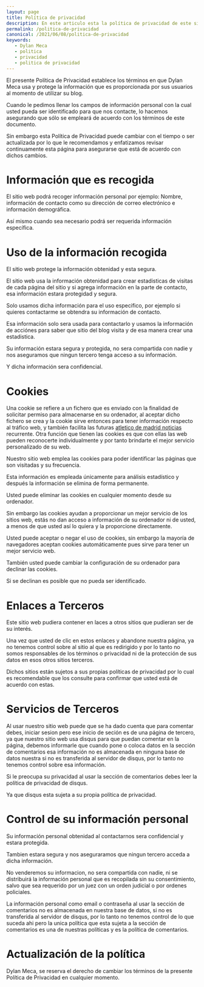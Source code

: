 ```yaml
---
layout: page
title: Política de privacidad
description: En este articulo esta la política de privacidad de este sitio web y ahi se muestra la privacidad del usuario dentro de nuestro sitio web y muchas cosas más.
permalink: /politica-de-privacidad
canonical: /2021/06/08/politica-de-privacidad
keywords:
   - Dylan Meca
   - politica
   - privacidad
   - politica de privacidad
---
```


El presente Política de Privacidad establece los términos en que Dylan Meca usa y protege la información que es proporcionada por sus usuarios al momento de utilizar su blog. 

Cuando le pedimos llenar los campos de información personal con la cual usted pueda ser identificado para que nos contacte, lo hacemos asegurando que sólo se empleará de acuerdo con los términos de este documento. 

Sin embargo esta Política de Privacidad puede cambiar con el tiempo o ser actualizada por lo que le recomendamos y enfatizamos revisar continuamente esta página para asegurarse que está de acuerdo con dichos cambios.

# Información que es recogida

El sitio web podrá recoger información personal por ejemplo: Nombre,  información de contacto como su dirección de correo electrónico e información demográfica. 

Así mismo cuando sea necesario podrá ser requerida información específica.

# Uso de la información recogida

El sitio web protege la información obtenidad y esta segura.

El sitio web usa la información obtenidad para crear estadisticas de visitas de cada página del sitio y si agrega información en la parte de contacto, esa información estara protegidad y segura.

Solo usamos dicha información para el uso especifico, por ejemplo si quieres contactarme se obtendra su información de contacto.

Esa información solo sera usada para contactarlo y usamos la información de acciónes para saber que sitio del blog visita y de esa manera crear una estadistica. 

Su información estara segura y protegida, no sera compartida con nadie y nos aseguramos que ningun tercero tenga acceso a su información.

Y dicha información sera confidencial.

# Cookies

Una cookie se refiere a un fichero que es enviado con la finalidad de solicitar permiso para almacenarse en su ordenador, al aceptar dicho fichero se crea y la cookie sirve entonces para tener información respecto al tráfico web, y también facilita las futuras [atletico de madrid noticias](https://noticiasatleticodemadrid.es/) recurrente. Otra función que tienen las cookies es que con ellas las web pueden reconocerte individualmente y por tanto brindarte el mejor servicio personalizado de su web.

Nuestro sitio web emplea las cookies para poder identificar las páginas que son visitadas y su frecuencia. 

Esta información es empleada únicamente para análisis estadístico y después la información se elimina de forma permanente.

Usted puede eliminar las cookies en cualquier momento desde su ordenador. 

Sin embargo las cookies ayudan a proporcionar un mejor servicio de los sitios web, estás no dan acceso a información de su ordenador ni de usted, a menos de que usted así lo quiera y la proporcione directamente. 

Usted puede aceptar o negar el uso de cookies, sin embargo la mayoría de navegadores aceptan cookies automáticamente pues sirve para tener un mejor servicio web. 

También usted puede cambiar la configuración de su ordenador para declinar las cookies. 

Si se declinan es posible que no pueda ser identificado.

# Enlaces a Terceros

Este sitio web pudiera contener en laces a otros sitios que pudieran ser de su interés. 

Una vez que usted de clic en estos enlaces y abandone nuestra página, ya no tenemos control sobre al sitio al que es redirigido y por lo tanto no somos responsables de los términos o privacidad ni de la protección de sus datos en esos otros sitios terceros. 

Dichos sitios están sujetos a sus propias políticas de privacidad por lo cual es recomendable que los consulte para confirmar que usted está de acuerdo con estas.

# Servicios de Terceros

Al usar nuestro sitio web puede que se ha dado cuenta que para comentar debes, iniciar sesion
pero ese inicio de seción es de una página de tercero, ya que nuestro sitio web
usa disqus para que puedan comentar en la página, debemos informarle que cuando pone o coloca datos
en la sección de comentarios esa información no es almacenada en ninguna base de datos nuestra si no es 
transferida al servidor de disqus, por lo tanto no tenemos control sobre esa información.

Si le preocupa su privacidad al usar la sección de comentarios debes leer la política de privacidad de disqus.

Ya que disqus esta sujeta a su propia política de privacidad.

# Control de su información personal

Su información personal obtenidad al contactarnos sera confidencial y estara protegida.

Tambien estara segura y nos aseguraramos que ningun tercero acceda a dicha información.

No venderemos su informacion, no sera compartida con nadie, ni se distribuirá la información personal que es recopilada sin su consentimiento, salvo que sea requerido por un juez con un orden judicial o por ordenes policiales.

La información personal como email o contraseña al usar la sección de comentarios no es almacenada en nuestra base de datos, si no es transferida al servidor de disqus, por lo tanto no tenemos control de lo que suceda ahi pero la unica política que esta sujeta a la sección de comentarios es una de nuestras políticas y es la política de comentarios.

# Actualización de la política

Dylan Meca, se reserva el derecho de cambiar los términos de la presente Política de Privacidad en cualquier momento.


